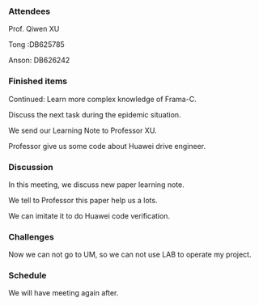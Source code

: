 ### Attendees

Prof. Qiwen XU

Tong :DB625785

Anson: DB626242



### Finished items

Continued: Learn more complex knowledge of Frama-C.

Discuss the next task during the epidemic situation.

We send our Learning Note to Professor XU.

Professor give us some code about Huawei drive engineer.



### Discussion

In this meeting, we discuss new paper learning note.

We tell to Professor this paper help us a lots.

We can imitate it to do Huawei code verification.



### Challenges

Now we can not go to UM, so we can not use LAB to operate my project.



### Schedule

We will have meeting again after.



